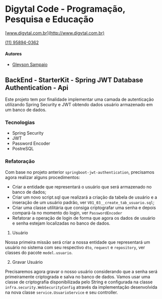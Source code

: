 # Digytal Code - Programação, Pesquisa e Educação
[www.digytal.com.br](http://www.digytal.com.br)

[(11) 95894-0362](https://api.whatsapp.com/send?phone=5511958940362)


#### Autores
- [Gleyson Sampaio](https://github.com/glysns)

## BackEnd - StarterKit - Spring JWT Database Authentication - Api

Este projeto tem por finalidade implementar uma camada de autenticação utilizando Spring Security e JWT obtendo dados usuário armazenado em um banco de dados.

### Tecnologias

* Spring Security
* JWT
* Password Encoder
* PostreSQL


### Refatoração
Com base no projeto anterior `springboot-jwt-authentication`, precisamos agora realizar alguns procedimentos:

* Criar a entidade que representará o usuário que será armazenado no banco de dados;
* Criar um novo script.sql que realizará a criação da tabela de usuário e a inseração de um usuário padrão, ver `V01_03__create_tab_usuario.sql`;
* Criar uma classe utilitária que consiga criptografar uma senha e depois compará-la no momento do login, ver `PasswordEncoder`
* Refatorar a operação de login de forma que agora os dados de usuário e senha estejam localizadas no banco de dados.


1. Usuário

Nossa primeira missão será criar a nossa entidade que representará um usuário no sistema com seu respectivo `dto`, `request` e `repository`, ver classes do pacote `model.usuario`.


2. Gravar Usuário

Precisaremos agora gravar o nosso usuário considerando que a senha será primeiramente criptograda e salva no banco de dados. Vamos usar uma classe de criptografia disponibilizada pelo String e configurada na classe `infra.security.WebSecurityConfig` através da implementação desenvolvida na nova classe `service.UsuarioService` e seu controller.





